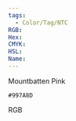 ```yaml
---
tags:
  - Color/Tag/NTC
RGB:
Hex:
CMYK:
HSL:
Name:
---
```

Mountbatten Pink
```palette
#997A8D
```
RGB
